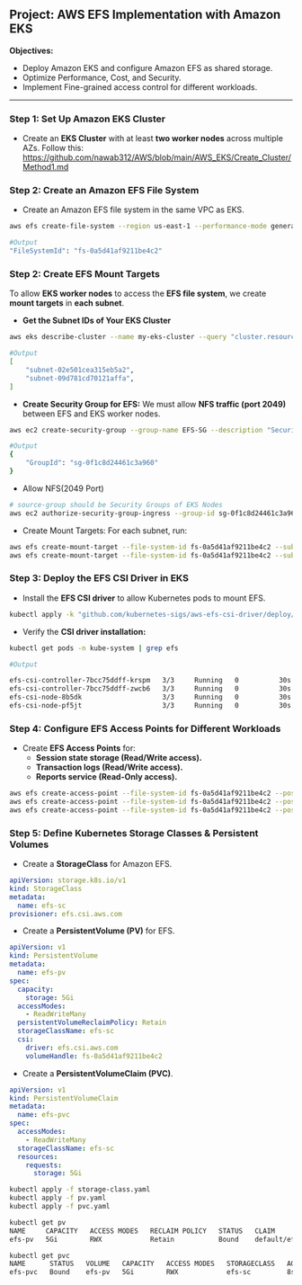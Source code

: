 ## Project: AWS EFS Implementation with Amazon EKS ##
**Objectives:**
- Deploy Amazon EKS and configure Amazon EFS as shared storage.
- Optimize Performance, Cost, and Security.
- Implement Fine-grained access control for different workloads.

---

### Step 1: Set Up Amazon EKS Cluster ###
- Create an **EKS Cluster** with at least **two worker nodes** across multiple AZs.
Follow this: https://github.com/nawab312/AWS/blob/main/AWS_EKS/Create_Cluster/Method1.md

### Step 2: Create an Amazon EFS File System ###
- Create an Amazon EFS file system in the same VPC as EKS.
```bash
aws efs create-file-system --region us-east-1 --performance-mode generalPurpose --throughput-mode bursting --encrypted
```
```bash
#Output
"FileSystemId": "fs-0a5d41af9211be4c2"
```

### Step 2: Create EFS Mount Targets ###
To allow **EKS worker nodes** to access the **EFS file system**, we create **mount targets** in **each subnet**.

- **Get the Subnet IDs of Your EKS Cluster**
```bash
aws eks describe-cluster --name my-eks-cluster --query "cluster.resourcesVpcConfig.subnetIds"
```
```bash
#Output
[
    "subnet-02e501cea315eb5a2",
    "subnet-09d781cd70121affa",
]
```

- **Create Security Group for EFS:** We must allow **NFS traffic (port 2049)** between EFS and EKS worker nodes.
```bash
aws ec2 create-security-group --group-name EFS-SG --description "Security Group for EFS" --vpc-id vpc-057c7710c1218cc95
```
```bash
#Output
{
    "GroupId": "sg-0f1c8d24461c3a960"
}
```
  - Allow NFS(2049 Port)
```bash
# source-group should be Security Groups of EKS Nodes
aws ec2 authorize-security-group-ingress --group-id sg-0f1c8d24461c3a960 --protocol tcp --port 2049 --source-group sg-04e66565c5bd4943f
```

- Create Mount Targets: For each subnet, run:
```bash
aws efs create-mount-target --file-system-id fs-0a5d41af9211be4c2 --subnet-id subnet-02e501cea315eb5a2 --security-groups sg-0f1c8d24461c3a960
aws efs create-mount-target --file-system-id fs-0a5d41af9211be4c2 --subnet-id subnet-09d781cd70121affa --security-groups sg-0f1c8d24461c3a960
```

### Step 3: Deploy the EFS CSI Driver in EKS ###
- Install the **EFS CSI driver** to allow Kubernetes pods to mount EFS.
```bash
kubectl apply -k "github.com/kubernetes-sigs/aws-efs-csi-driver/deploy/kubernetes/overlays/stable/ecr/"
```

- Verify the **CSI driver installation:**
```bash
kubectl get pods -n kube-system | grep efs
```
```bash
#Output

efs-csi-controller-7bcc75ddff-krspm   3/3     Running   0          30s
efs-csi-controller-7bcc75ddff-zwcb6   3/3     Running   0          30s
efs-csi-node-8b5dk                    3/3     Running   0          30s
efs-csi-node-pf5jt                    3/3     Running   0          30s
```

### Step 4: Configure EFS Access Points for Different Workloads ###
- Create **EFS Access Points** for:
    - **Session state storage (Read/Write access).**
    - **Transaction logs (Read/Write access).**
    - **Reports service (Read-Only access).**
```bash
aws efs create-access-point --file-system-id fs-0a5d41af9211be4c2 --posix-user Uid=1000,Gid=1000 --root-directory '{"Path": "/session-data", "CreationInfo": {"OwnerUid": 1000, "OwnerGid": 1000, "Permissions": "755"}}'
aws efs create-access-point --file-system-id fs-0a5d41af9211be4c2 --posix-user Uid=1001,Gid=1001 --root-directory '{"Path": "/transaction-logs", "CreationInfo": {"OwnerUid": 1001, "OwnerGid": 1001, "Permissions": "755"}}'
aws efs create-access-point --file-system-id fs-0a5d41af9211be4c2 --posix-user Uid=1002,Gid=1002 --root-directory '{"Path": "/reports", "CreationInfo": {"OwnerUid": 1002, "OwnerGid": 1002, "Permissions": "555"}}'
```

### Step 5: Define Kubernetes Storage Classes & Persistent Volumes ###
- Create a **StorageClass** for Amazon EFS.
```yaml
apiVersion: storage.k8s.io/v1
kind: StorageClass
metadata:
  name: efs-sc
provisioner: efs.csi.aws.com
```

- Create a **PersistentVolume (PV)** for EFS.
```yaml
apiVersion: v1
kind: PersistentVolume
metadata:
  name: efs-pv
spec:
  capacity:
    storage: 5Gi
  accessModes:
    - ReadWriteMany
  persistentVolumeReclaimPolicy: Retain
  storageClassName: efs-sc
  csi:
    driver: efs.csi.aws.com
    volumeHandle: fs-0a5d41af9211be4c2
```

- Create a **PersistentVolumeClaim (PVC)**.
```yaml
apiVersion: v1
kind: PersistentVolumeClaim
metadata:
  name: efs-pvc
spec:
  accessModes:
    - ReadWriteMany
  storageClassName: efs-sc
  resources:
    requests:
      storage: 5Gi
```

```bash
kubectl apply -f storage-class.yaml
kubectl apply -f pv.yaml
kubectl apply -f pvc.yaml
```

```bash
kubectl get pv
NAME     CAPACITY   ACCESS MODES   RECLAIM POLICY   STATUS   CLAIM             STORAGECLASS   REASON   AGE
efs-pv   5Gi        RWX            Retain           Bound    default/efs-pvc   efs-sc

kubectl get pvc
NAME      STATUS   VOLUME   CAPACITY   ACCESS MODES   STORAGECLASS   AGE
efs-pvc   Bound    efs-pv   5Gi        RWX            efs-sc         8s
```

